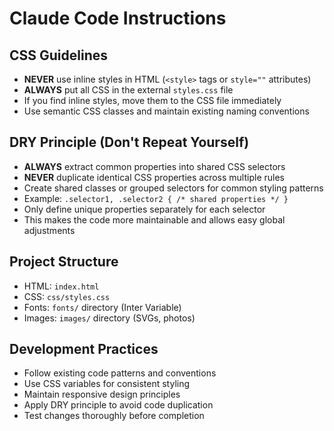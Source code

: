 # Claude Code Instructions

## CSS Guidelines
- **NEVER** use inline styles in HTML (`<style>` tags or `style=""` attributes)
- **ALWAYS** put all CSS in the external `styles.css` file
- If you find inline styles, move them to the CSS file immediately
- Use semantic CSS classes and maintain existing naming conventions

## DRY Principle (Don't Repeat Yourself)
- **ALWAYS** extract common properties into shared CSS selectors
- **NEVER** duplicate identical CSS properties across multiple rules
- Create shared classes or grouped selectors for common styling patterns
- Example: `.selector1, .selector2 { /* shared properties */ }`
- Only define unique properties separately for each selector
- This makes the code more maintainable and allows easy global adjustments

## Project Structure
- HTML: `index.html`
- CSS: `css/styles.css` 
- Fonts: `fonts/` directory (Inter Variable)
- Images: `images/` directory (SVGs, photos)

## Development Practices
- Follow existing code patterns and conventions
- Use CSS variables for consistent styling
- Maintain responsive design principles
- Apply DRY principle to avoid code duplication
- Test changes thoroughly before completion